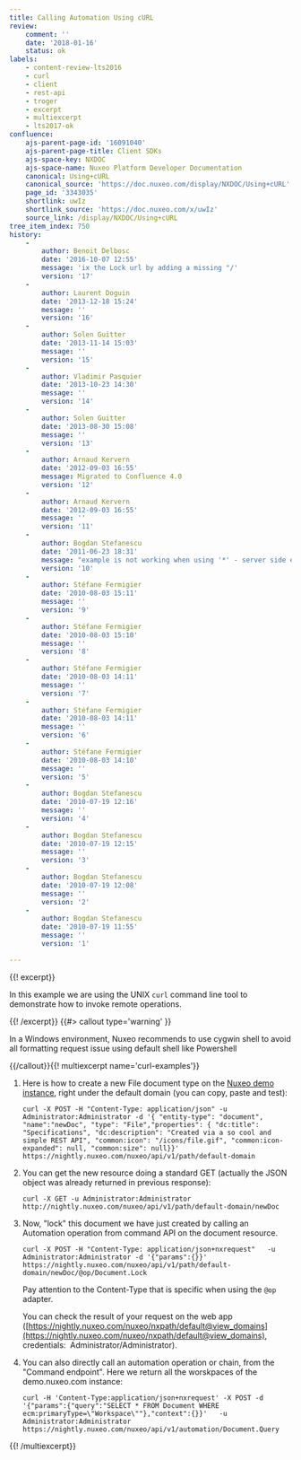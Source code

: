 ```yaml
---
title: Calling Automation Using cURL
review:
    comment: ''
    date: '2018-01-16'
    status: ok
labels:
    - content-review-lts2016
    - curl
    - client
    - rest-api
    - troger
    - excerpt
    - multiexcerpt
    - lts2017-ok
confluence:
    ajs-parent-page-id: '16091040'
    ajs-parent-page-title: Client SDKs
    ajs-space-key: NXDOC
    ajs-space-name: Nuxeo Platform Developer Documentation
    canonical: Using+cURL
    canonical_source: 'https://doc.nuxeo.com/display/NXDOC/Using+cURL'
    page_id: '3343035'
    shortlink: uwIz
    shortlink_source: 'https://doc.nuxeo.com/x/uwIz'
    source_link: /display/NXDOC/Using+cURL
tree_item_index: 750
history:
    -
        author: Benoit Delbosc
        date: '2016-10-07 12:55'
        message: 'ix the Lock url by adding a missing "/'
        version: '17'
    -
        author: Laurent Doguin
        date: '2013-12-18 15:24'
        message: ''
        version: '16'
    -
        author: Solen Guitter
        date: '2013-11-14 15:03'
        message: ''
        version: '15'
    -
        author: Vladimir Pasquier
        date: '2013-10-23 14:30'
        message: ''
        version: '14'
    -
        author: Solen Guitter
        date: '2013-08-30 15:08'
        message: ''
        version: '13'
    -
        author: Arnaud Kervern
        date: '2012-09-03 16:55'
        message: Migrated to Confluence 4.0
        version: '12'
    -
        author: Arnaud Kervern
        date: '2012-09-03 16:55'
        message: ''
        version: '11'
    -
        author: Bogdan Stefanescu
        date: '2011-06-23 18:31'
        message: "example is not working when using '*' - server side exception"
        version: '10'
    -
        author: Stéfane Fermigier
        date: '2010-08-03 15:11'
        message: ''
        version: '9'
    -
        author: Stéfane Fermigier
        date: '2010-08-03 15:10'
        message: ''
        version: '8'
    -
        author: Stéfane Fermigier
        date: '2010-08-03 14:11'
        message: ''
        version: '7'
    -
        author: Stéfane Fermigier
        date: '2010-08-03 14:11'
        message: ''
        version: '6'
    -
        author: Stéfane Fermigier
        date: '2010-08-03 14:10'
        message: ''
        version: '5'
    -
        author: Bogdan Stefanescu
        date: '2010-07-19 12:16'
        message: ''
        version: '4'
    -
        author: Bogdan Stefanescu
        date: '2010-07-19 12:15'
        message: ''
        version: '3'
    -
        author: Bogdan Stefanescu
        date: '2010-07-19 12:08'
        message: ''
        version: '2'
    -
        author: Bogdan Stefanescu
        date: '2010-07-19 11:55'
        message: ''
        version: '1'

---
```

{{! excerpt}}

In this example we are using the UNIX `curl` command line tool to demonstrate how to invoke remote operations.

{{! /excerpt}} {{#> callout type='warning' }}

In a Windows environment, Nuxeo recommends to use cygwin shell to avoid all formatting request issue using default shell like Powershell

{{/callout}}{{! multiexcerpt name='curl-examples'}}

1.  Here is how to create a new File document type on the&nbsp;[Nuxeo demo instance](https://nightly.nuxeo.com/), right under the default domain (you can copy, paste and test):

    ```
    curl -X POST -H "Content-Type: application/json" -u Administrator:Administrator -d '{ "entity-type": "document", "name":"newDoc", "type": "File","properties": { "dc:title": "Specifications", "dc:description": "Created via a so cool and simple REST API", "common:icon": "/icons/file.gif", "common:icon-expanded": null, "common:size": null}}' https://nightly.nuxeo.com/nuxeo/api/v1/path/default-domain
    ```

2.  You can get the new resource doing a standard GET (actually the JSON object was already returned in previous response):

    ```
    curl -X GET -u Administrator:Administrator  http://nightly.nuxeo.com/nuxeo/api/v1/path/default-domain/newDoc
    ```

3.  Now, "lock" this document we have just created by calling an Automation operation from command API on the document resource.

    ```
    curl -X POST -H "Content-Type: application/json+nxrequest"   -u Administrator:Administrator -d '{"params":{}}'  https://nightly.nuxeo.com/nuxeo/api/v1/path/default-domain/newDoc/@op/Document.Lock
    ```

    Pay attention to the Content-Type that is specific when using the&nbsp;`@op` adapter.

    You can check the result of your request on the web app ([https://nightly.nuxeo.com/nuxeo/nxpath/default@view_domains](https://nightly.nuxeo.com/nuxeo/nxpath/default@view_domains), credentials:&nbsp; Administrator/Administrator).

4.  You can also directly call an automation operation or chain, from the "Command endpoint". Here we return all the worskpaces of the demo.nuxeo.com instance:

    ```
    curl -H 'Content-Type:application/json+nxrequest' -X POST -d '{"params":{"query":"SELECT * FROM Document WHERE ecm:primaryType=\"Workspace\""},"context":{}}'   -u Administrator:Administrator https://nightly.nuxeo.com/nuxeo/api/v1/automation/Document.Query
    ```

{{! /multiexcerpt}}
